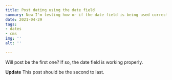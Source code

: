 ```yaml
---
title: Post dating using the date field
summary: Now I'm testing how or if the date field is being used correctly.
date: 2021-04-29
tags:
- dates
- cms
img: ''
alt: ''

---
```

Will post be the first one? If so, the date field is working properly.

**Update** This post should be the second to last.